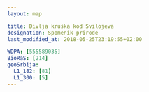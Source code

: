 ```yaml
---
layout: map

title: Divlja kruška kod Svilojeva
designation: Spomenik prirode
last_modified_at: 2018-05-25T23:19:55+02:00

WDPA: [555589035]
BioRaS: [214]
geoSrbija:
  L1_182: [81]
  L1_300: [5]
---
```

